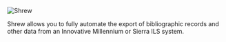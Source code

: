 ![Shrew](http://xerxes.calstate.edu/images/shrew.gif)

Shrew allows you to fully automate the export of bibliographic records and other data from an Innovative Millennium or Sierra ILS system.